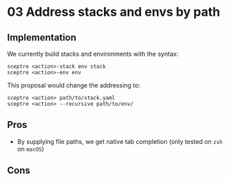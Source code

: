 # 03 Address stacks and envs by path

## Implementation

We currently build stacks and environments with the syntax:

```
sceptre <action>-stack env stack
sceptre <action>-env env
```

This proposal would change the addressing to:

```
sceptre <action> path/to/stack.yaml
sceptre <action> --recursive path/to/env/
```

## Pros
- By supplying file paths, we get native tab completion (only tested on `zsh` on `macOS`)

## Cons
